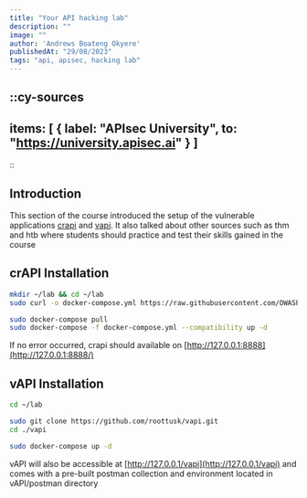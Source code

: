 ```yaml
---
title: "Your API hacking lab"
description: ""
image: ""
author: 'Andrews Boateng Okyere'
publishedAt: "29/08/2023"
tags: "api, apisec, hacking lab"
---
```


::cy-sources
---

items: [
    {
label: "APIsec University",
    to:  "https://university.apisec.ai"
}
]
---

::

## Introduction

This section of the course introduced the setup of the vulnerable applications [crapi](crapi.apisec.ai) and [vapi](vapi.apisec.ai). It also talked about other sources such as thm and htb where students should practice and test their skills gained in the course

## crAPI Installation

```sh
mkdir ~/lab && cd ~/lab
sudo curl -o docker-compose.yml https://raw.githubusercontent.com/OWASP/crAPI/main/deploy/docker/docker-compose.yml
```

```sh
sudo docker-compose pull
sudo docker-compose -f docker-compose.yml --compatibility up -d
```

If no error occurred, crapi should available on [http://127.0.0.1:8888](http://127.0.0.1:8888/)

## vAPI Installation

```sh
cd ~/lab
```

```sh
sudo git clone https://github.com/roottusk/vapi.git
cd ./vapi
```

```sh
sudo docker-compose up -d
```

vAPI will also be accessible at [http://127.0.0.1/vapi](http://127.0.0.1/vapi) and comes with a pre-built postman collection and environment located in vAPI/postman directory
